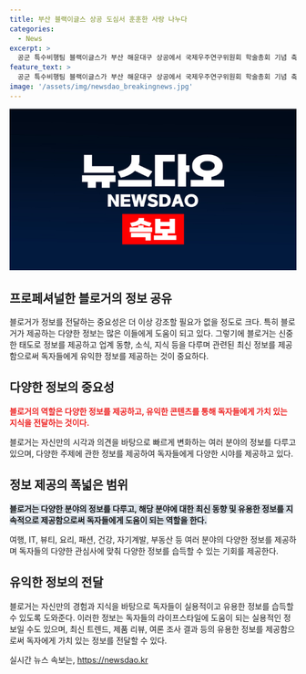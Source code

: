 ```yaml
---
title: 부산 블랙이글스 상공 도심서 훈훈한 사랑 나누다
categories:
  - News
excerpt: >
  공군 특수비행팀 블랙이글스가 부산 해운대구 상공에서 국제우주연구위원회 학술총회 기념 축하 비행을 펼쳤다. 13일 오후 진행된 이 비행은 관람객들의 눈길을 사로잡았으며, 향후 다가올 행사에 기대감을 고조시켰다.
feature_text: >
  공군 특수비행팀 블랙이글스가 부산 해운대구 상공에서 국제우주연구위원회 학술총회 기념 축하 비행을 펼쳤다. 13일 오후 진행된 이 비행은 관람객들의 눈길을 사로잡았으며, 향후 다가올 행사에 기대감을 고조시켰다.
image: '/assets/img/newsdao_breakingnews.jpg'
---
```


<p><img src="/assets/img/newsdao_breakingnews.jpg" alt="implanttips 속보" /></p>

<h2 data-ke-size="size26">프로페셔널한 블로거의 정보 공유</h2>

<p data-ke-size="size16"></p>

<p>블로거가 정보를 전달하는 중요성은 더 이상 강조할 필요가 없을 정도로 크다. 특히 블로거가 제공하는 다양한 정보는 많은 이들에게 도움이 되고 있다. 그렇기에 블로거는 신중한 태도로 정보를 제공하고 업계 동향, 소식, 지식 등을 다루며 관련된 최신 정보를 제공함으로써 독자들에게 유익한 정보를 제공하는 것이 중요하다.</p>

<h2 data-ke-size="size26">다양한 정보의 중요성</h2>

<p data-ke-size="size16"></p>

<p><b><span style="color: #ee2323;">블로거의 역할은 다양한 정보를 제공하고, 유익한 콘텐츠를 통해 독자들에게 가치 있는 지식을 전달하는 것이다.</span></b></p>

<p>블로거는 자신만의 시각과 의견을 바탕으로 빠르게 변화하는 여러 분야의 정보를 다루고 있으며, 다양한 주제에 관한 정보를 제공하여 독자들에게 다양한 시야를 제공하고 있다.</p>

<h2 data-ke-size="size26">정보 제공의 폭넓은 범위</h2>

<p data-ke-size="size16"></p>

<p><b><span style="background-color: #21538527;">블로거는 다양한 분야의 정보를 다루고, 해당 분야에 대한 최신 동향 및 유용한 정보를 지속적으로 제공함으로써 독자들에게 도움이 되는 역할을 한다.</span></b></p>

<p>여행, IT, 뷰티, 요리, 패션, 건강, 자기계발, 부동산 등 여러 분야의 다양한 정보를 제공하며 독자들의 다양한 관심사에 맞춰 다양한 정보를 습득할 수 있는 기회를 제공한다.</p>

<h2 data-ke-size="size26">유익한 정보의 전달</h2>

<p data-ke-size="size16"></p>

<p>블로거는 자신만의 경험과 지식을 바탕으로 독자들이 실용적이고 유용한 정보를 습득할 수 있도록 도와준다. 이러한 정보는 독자들의 라이프스타일에 도움이 되는 실용적인 정보일 수도 있으며, 최신 트렌드, 제품 리뷰, 여론 조사 결과 등의 유용한 정보를 제공함으로써 독자에게 가치 있는 정보를 전달할 수 있다.</p>

<p data-ke-size="size16"></p>
실시간 뉴스 속보는, <a href="https://newsdao.kr" rel="dofollow">https://newsdao.kr</a>


